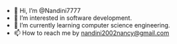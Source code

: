 - 👋 Hi, I’m @Nandini7777
- 👀 I’m interested in software development.
- 🌱 I’m currently learning computer science engineering.
- 📫 How to reach me by nandini2002nancy@gmail.com 

<!---
Nandini7777/Nandini7777 is a ✨ special ✨ repository because its `README.md` (this file) appears on your GitHub profile.
You can click the Preview link to take a look at your changes.
- 💞️ I’m looking to collaborate on ...
--->
